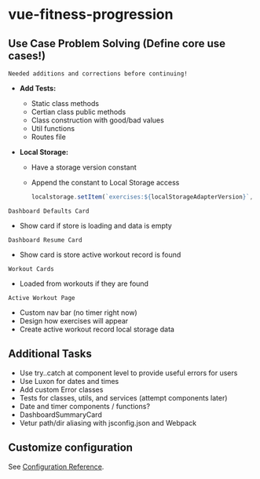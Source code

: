 # vue-fitness-progression

## Use Case Problem Solving (Define core use cases!)

`Needed additions and corrections before continuing!`

- **Add Tests:**

  - Static class methods
  - Certian class public methods
  - Class construction with good/bad values
  - Util functions
  - Routes file

- **Local Storage:**

  - Have a storage version constant
  - Append the constant to Local Storage access

    ```javascript
    localstorage.setItem(`exercises:${localStorageAdapterVersion}`, exercises)
    ```

`Dashboard Defaults Card`

- Show card if store is loading and data is empty

`Dashboard Resume Card`

- Show card is store active workout record is found

`Workout Cards`

- Loaded from workouts if they are found

`Active Workout Page`

- Custom nav bar (no timer right now)
- Design how exercises will appear
- Create active workout record local storage data

## Additional Tasks

- Use try..catch at component level to provide useful errors for users
- Use Luxon for dates and times
- Add custom Error classes
- Tests for classes, utils, and services (attempt components later)
- Date and timer components / functions?
- DashboardSummaryCard
- Vetur path/dir aliasing with jsconfig.json and Webpack

## Customize configuration

See [Configuration Reference](https://cli.vuejs.org/config/).
